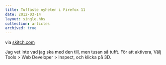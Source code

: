 ```yaml
---
title: Tuffaste nyheten i Firefox 11
date: 2012-03-14
layout: single.hbs
collection: articles
archived: true
---
```

via [skitch.com](https://skitch.com/madr/8j77f/ettan-op.se)

Jag vet inte vad jag ska med den till, men tusan så tufft. För att
aktivera, Välj Tools \> Web Developer \> Inspect, och klicka på 3D.